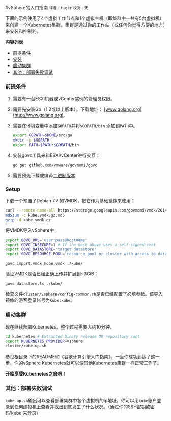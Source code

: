 #vSphere的入门指南
`译者：tiger` `校对：无`


下面的示例使用了4个虚拟工作节点和1个虚拟主机（即集群中一共有5台虚拟机）来创建一个Kubernetes集群。集群是通过你的工作站（或任何你觉得方便的地方）来安装和控制的。

**内容列表**

- [前提条件](#prerequisites)
- [安装](#setup)
- [启动集群](#starting-a-cluster)
- [其他：部署失败调试](#extra-debugging-deployment-failure)

### 前提条件

1. 需要有一台ESXi机器或vCenter实例的管理员权限。 
2. 需要先安装Go（1.2或以上版本）。下载地址： [www.golang.org](http://www.golang.org).
3. 需要在环境变量中添加`GOPATH`并将`$GOPATH/bin` 添加到`PATH`中。

   ```sh
   export GOPATH=$HOME/src/go
   mkdir -p $GOPATH
   export PATH=$PATH:$GOPATH/bin
   ```

4. 安装govc工具来和ESXi/vCenter进行交互：

   ```sh
   go get github.com/vmware/govmomi/govc
   ```

5. 需要预先下载或编译[二进制版本](binary_release.md)

### Setup

下载一个预置了Debian 7.7 的VMDK，把它作为基础镜像来使用：

```sh
curl --remote-name-all https://storage.googleapis.com/govmomi/vmdk/2014-11-11/kube.vmdk.gz{,.md5}
md5sum -c kube.vmdk.gz.md5
gzip -d kube.vmdk.gz
```

将VMDK导入vSphere中：

```sh
export GOVC_URL='user:pass@hostname'
export GOVC_INSECURE=1 # If the host above uses a self-signed cert
export GOVC_DATASTORE='target datastore'
export GOVC_RESOURCE_POOL='resource pool or cluster with access to datastore'

govc import.vmdk kube.vmdk ./kube/
```

验证VMDK是否已经正确上传并扩展到~3GiB：

```sh
govc datastore.ls ./kube/
```

检查文件`cluster/vsphere/config-common.sh`是否已经配置了必填参数。该导入镜像的游客登录帐号为`kube:kube`。

### 启动集群

现在继续部署Kubernetes。整个过程需要大约10分钟。  

```sh
cd kubernetes # Extracted binary release OR repository root
export KUBERNETES_PROVIDER=vsphere
cluster/kube-up.sh
```

参见根目录下的README和《谷歌计算引擎入门指南》。一旦你成功到达了这一步，你的vSphere Kubernetes就可以像其他Kubernetes集群一样正常工作了。

**开始享受Kubernetes之旅吧！**

### 其他：部署失败调试

`kube-up.sh`输出可以查看部署集群中各个虚拟机的ip地址，你可以用`kube`账户登录到任何虚拟机上查看并找出到底发生了什么状况。（通过你的SSH密钥或密码'kube'来登录）
